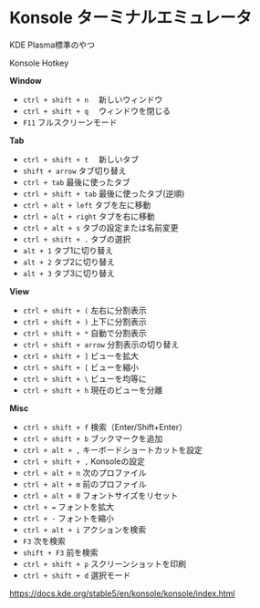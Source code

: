 # Konsole ターミナルエミュレータ
KDE Plasma標準のやつ

Konsole Hotkey

**Window**
- `ctrl + shift + n` 　新しいウィンドウ
- `ctrl + shift + q` 　ウィンドウを閉じる
- `F11`                フルスクリーンモード

**Tab**
- `ctrl + shift + t` 　新しいタブ
- `shift + arrow`      タブ切り替え
- `ctrl + tab`         最後に使ったタブ
- `ctrl + shift + tab` 最後に使ったタブ(逆順)
- `ctrl + alt + left`  タブを左に移動
- `ctrl + alt + right` タブを右に移動
- `ctrl + alt + s`     タブの設定または名前変更
- `ctrl + shift + .`   タブの選択
- `alt + 1`            タブ1に切り替え
- `alt + 2`            タブ2に切り替え
- `alt + 3`            タブ3に切り替え

**View**
- `ctrl + shift + (`     左右に分割表示
- `ctrl + shift + )`     上下に分割表示
- `ctrl + shift + *`     自動で分割表示
- `ctrl + shift + arrow` 分割表示の切り替え
- `ctrl + shift + ]`     ビューを拡大
- `ctrl + shift + [`     ビューを縮小
- `ctrl + shift + \`     ビューを均等に
- `ctrl + shift + h`     現在のビューを分離

**Misc**
- `ctrl + shift + f`   検索（Enter/Shift+Enter）
- `ctrl + shift + b`   ブックマークを追加
- `ctrl + alt + ,`     キーボードショートカットを設定
- `ctrl + shift + ,`   Konsoleの設定
- `ctrl + alt + n`     次のプロファイル
- `ctrl + alt + m`     前のプロファイル
- `ctrl + alt + 0`     フォントサイズをリセット
- `ctrl + =`           フォントを拡大
- `ctrl + -`           フォントを縮小
- `ctrl + alt + i`     アクションを検索
- `F3`                 次を検索
- `shift + F3`         前を検索
- `ctrl + shift + p`   スクリーンショットを印刷
- `ctrl + shift + d`   選択モード

https://docs.kde.org/stable5/en/konsole/konsole/index.html

